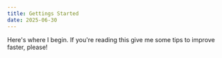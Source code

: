 ```yaml
---
title: Gettings Started
date: 2025-06-30
---
```

Here's where I begin. If you're reading this give me some tips to improve faster, please!
